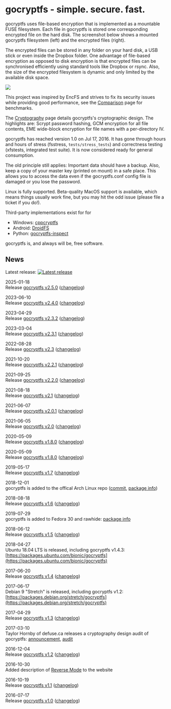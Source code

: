 gocryptfs - simple. secure. fast.
=================================

gocryptfs uses file-based encryption that is implemented as a mountable
FUSE filesystem.
Each file in gocryptfs is stored one corresponding encrypted file on
the hard disk. The
screenshot below shows a mounted gocryptfs filesystem (left) and the
encrypted files (right).

The encrypted files can be stored in any folder on your hard disk, a USB
stick or even inside the Dropbox folder. One advantage of file-based
encryption as opposed to disk encryption is that encrypted files can
be synchronised efficiently using standard tools like Dropbox or rsync.
Also, the size of the encrypted filesystem is dynamic and only limited
by the available disk space.

![](img/folders-side-by-side.gif)

This project was inspired by EncFS and strives to fix its security
issues while providing good performance,
see the [Comparison](comparison) page for benchmarks.

The [Cryptography](forward_mode_crypto.md) page details gocryptfs's
cryptographic design.
The highlights are: Scrypt password hashing, GCM encryption for all
file contents, EME wide-block encryption for file names with a per-directory
IV.

gocryptfs has reached version 1.0 on Jul 17, 2016. It has gone through
hours and hours of stress (fsstress, `tests/stress_tests`) and correctness
testing (xfstests, integrated test suite).
It is now considered ready for general consumption.

The old principle still applies: Important data should have a backup.
Also, keep a copy of your master key (printed on mount) in a safe place.
This allows you to access the data even if the gocryptfs.conf config
file is damaged or you lose the password.

Linux is fully supported. Beta-quality MacOS support is available, which
means things usually work fine, but you may hit the odd issue (please
file a ticket if you do!).

Third-party implementations exist for for

* Windows: [cppcryptfs](https://github.com/bailey27/cppcryptfs)
* Android: [DroidFS](https://github.com/hardcore-sushi/DroidFS)
* Python: [gocryptfs-inspect](https://github.com/slackner/gocryptfs-inspect)

gocryptfs is, and always will be, free software.

News
----

Latest release: [![Latest release](https://img.shields.io/github/release/rfjakob/gocryptfs.svg)](https://github.com/rfjakob/gocryptfs/releases)

2025-01-18<br>
Release [gocryptfs v2.5.0](https://github.com/rfjakob/gocryptfs/releases/tag/v2.5.0)
([changelog](https://github.com/rfjakob/gocryptfs#changelog))

2023-06-10<br>
Release [gocryptfs v2.4.0](https://github.com/rfjakob/gocryptfs/releases/tag/v2.4.0)
([changelog](https://github.com/rfjakob/gocryptfs#changelog))

2023-04-29<br>
Release [gocryptfs v2.3.2](https://github.com/rfjakob/gocryptfs/releases/tag/v2.3.2)
([changelog](https://github.com/rfjakob/gocryptfs#changelog))

2023-03-04<br>
Release [gocryptfs v2.3.1](https://github.com/rfjakob/gocryptfs/releases/tag/v2.3.1)
([changelog](https://github.com/rfjakob/gocryptfs#changelog))

2022-08-28<br>
Release [gocryptfs v2.3](https://github.com/rfjakob/gocryptfs/releases/tag/v2.3)
([changelog](https://github.com/rfjakob/gocryptfs#changelog))

2021-10-20<br>
Release [gocryptfs v2.2.1](https://github.com/rfjakob/gocryptfs/releases/tag/v2.2.1)
([changelog](https://github.com/rfjakob/gocryptfs#changelog))

2021-09-25<br>
Release [gocryptfs v2.2.0](https://github.com/rfjakob/gocryptfs/releases/tag/v2.2.0)
([changelog](https://github.com/rfjakob/gocryptfs#changelog))

2021-08-18<br>
Release [gocryptfs v2.1](https://github.com/rfjakob/gocryptfs/releases/tag/v2.1)
([changelog](https://github.com/rfjakob/gocryptfs#changelog))

2021-06-07<br>
Release [gocryptfs v2.0.1](https://github.com/rfjakob/gocryptfs/releases/tag/v2.0.1)
([changelog](https://github.com/rfjakob/gocryptfs#changelog))

2021-06-05<br>
Release [gocryptfs v2.0](https://github.com/rfjakob/gocryptfs/releases/tag/v2.0)
([changelog](https://github.com/rfjakob/gocryptfs#changelog))

2020-05-09<br>
Release [gocryptfs v1.8.0](https://github.com/rfjakob/gocryptfs/releases/tag/v1.8.0)
([changelog](https://github.com/rfjakob/gocryptfs#changelog))

2020-05-09<br>
Release [gocryptfs v1.8.0](https://github.com/rfjakob/gocryptfs/releases/tag/v1.8.0)
([changelog](https://github.com/rfjakob/gocryptfs#changelog))

2019-05-17<br>
Release [gocryptfs v1.7](https://github.com/rfjakob/gocryptfs/releases/tag/v1.7)
([changelog](https://github.com/rfjakob/gocryptfs#changelog))

2018-12-01<br>
gocryptfs is added to the offical Arch Linux repo
([commit](https://git.archlinux.org/svntogit/community.git/commit/trunk?h=packages/gocryptfs&id=1714dd305acbe2ada823f34fbaa390af11633086),
[package info](https://www.archlinux.org/packages/community/x86_64/gocryptfs/))

2018-08-18<br>
Release [gocryptfs v1.6](https://github.com/rfjakob/gocryptfs/releases/tag/v1.6)
([changelog](https://github.com/rfjakob/gocryptfs#changelog))

2019-07-29<br>
gocryptfs is added to Fedora 30 and rawhide:
[package info](https://src.fedoraproject.org/rpms/golang-github-rfjakob-gocryptfs)

2018-06-12<br>
Release [gocryptfs v1.5](https://github.com/rfjakob/gocryptfs/releases/tag/v1.5)
([changelog](https://github.com/rfjakob/gocryptfs#changelog))

2018-04-27<br>
Ubuntu 18.04 LTS is released, including gocryptfs v1.4.3:
[https://packages.ubuntu.com/bionic/gocryptfs](https://packages.ubuntu.com/bionic/gocryptfs)

2017-06-20<br>
Release [gocryptfs v1.4](https://github.com/rfjakob/gocryptfs/releases/tag/v1.4)
([changelog](https://github.com/rfjakob/gocryptfs#changelog))

2017-06-17<br>
Debian 9 "Stretch" is released, including gocryptfs v1.2:
[https://packages.debian.org/stretch/gocryptfs](https://packages.debian.org/stretch/gocryptfs)

2017-04-29<br>
Release [gocryptfs v1.3](https://github.com/rfjakob/gocryptfs/releases/tag/v1.3)
([changelog](https://github.com/rfjakob/gocryptfs#changelog))

2017-03-10<br>
Taylor Hornby of defuse.ca releases a cryptography design audit of gocryptfs:
[announcement](https://twitter.com/DefuseSec/status/840239275740405761),
[audit](https://defuse.ca/audits/gocryptfs.htm)

2016-12-04<br>
Release [gocryptfs v1.2](https://github.com/rfjakob/gocryptfs/releases/tag/v1.2)
([changelog](https://github.com/rfjakob/gocryptfs#changelog))

2016-10-30<br>
Added description of [Reverse Mode](reverse_mode) to the website

2016-10-19<br>
Release [gocryptfs v1.1](https://github.com/rfjakob/gocryptfs/releases/tag/v1.1)
([changelog](https://github.com/rfjakob/gocryptfs#changelog))

2016-07-17<br>
Release [gocryptfs v1.0](https://github.com/rfjakob/gocryptfs/releases/tag/v1.0)
([changelog](https://github.com/rfjakob/gocryptfs#changelog))
